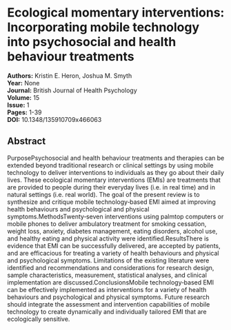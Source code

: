 # Ecological momentary interventions: Incorporating mobile technology into psychosocial and health behaviour treatments

**Authors:** Kristin E. Heron, Joshua M. Smyth  
**Year:** None  
**Journal:** British Journal of Health Psychology  
**Volume:** 15  
**Issue:** 1  
**Pages:** 1-39  
**DOI:** 10.1348/135910709x466063  

## Abstract
PurposePsychosocial and health behaviour treatments and therapies can be extended beyond traditional research or clinical settings by using mobile technology to deliver interventions to individuals as they go about their daily lives. These ecological momentary interventions (EMIs) are treatments that are provided to people during their everyday lives (i.e. in real time) and in natural settings (i.e. real world). The goal of the present review is to synthesize and critique mobile technology‐based EMI aimed at improving health behaviours and psychological and physical symptoms.MethodsTwenty‐seven interventions using palmtop computers or mobile phones to deliver ambulatory treatment for smoking cessation, weight loss, anxiety, diabetes management, eating disorders, alcohol use, and healthy eating and physical activity were identified.ResultsThere is evidence that EMI can be successfully delivered, are accepted by patients, and are efficacious for treating a variety of health behaviours and physical and psychological symptoms. Limitations of the existing literature were identified and recommendations and considerations for research design, sample characteristics, measurement, statistical analyses, and clinical implementation are discussed.ConclusionsMobile technology‐based EMI can be effectively implemented as interventions for a variety of health behaviours and psychological and physical symptoms. Future research should integrate the assessment and intervention capabilities of mobile technology to create dynamically and individually tailored EMI that are ecologically sensitive.

